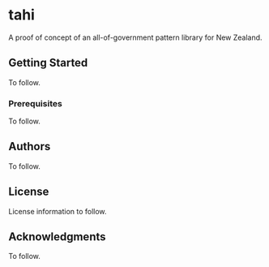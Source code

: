 # tahi

A proof of concept of an all-of-government pattern library for New Zealand.

## Getting Started

To follow.

### Prerequisites

To follow.

## Authors

To follow.

## License

License information to follow.

## Acknowledgments

To follow.
